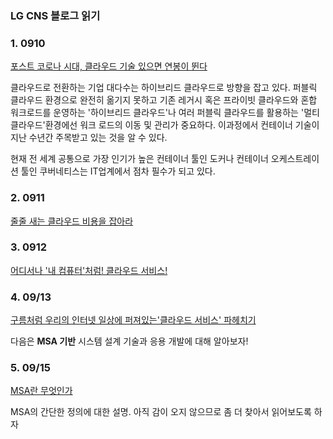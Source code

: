 ### LG CNS 블로그 읽기 

### 1. 0910

[포스트 코로나 시대, 클라우드 기술 있으면 연봉이 뛴다](https://blog.lgcns.com/2337?category=668556)

클라우드로 전환하는 기업 대다수는 하이브리드 클라우드로 방향을 잡고 있다. 퍼블릭 클라우드 환경으로 완전히 옮기지 못하고 기존 레거시 혹은 프라이빗 클라우드와 혼합 워크로드를 운영하는 '하이브리드 클라우드'나 여러 퍼블릭 클라우드를 활용하는 '멀티 클라우드'환경에선 워크 로드의 이동 및 관리가 중요하다. 이과정에서 컨테이너 기술이 지난 수년간 주목받고 있는 것을 알 수 있다.

현재 전 세계 공통으로 가장 인기가 높은 컨테이너 툴인 도커나 컨테이너 오케스트레이션 툴인 쿠버네티스는 IT업계에서 점차 필수가 되고 있다. 

### 2. 0911

[줄줄 새는 클라우드 비용을 잡아라](https://blog.lgcns.com/2356?category=668556)

### 3. 0912

[어디서나 '내 컴퓨터'처럼! 클라우드 서비스!](https://blog.lgcns.com/2334?category=857802)

### 4.  09/13

[구름처럼 우리의 인터넷 일상에 퍼져있는'클라우드 서비스' 파헤치기 ](https://blog.naver.com/codinggenius/221725873181)

다음은 **MSA 기반** 시스템 설계 기술과 응용 개발에 대해 알아보자!

### 5.  09/15

[MSA란 무엇인가](https://aria-grande.github.io/architecture/2018/12/21/MSA.html)

MSA의 간단한 정의에 대한 설명. 아직 감이 오지 않으므로 좀 더 찾아서 읽어보도록 하자



